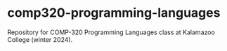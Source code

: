 # comp320-programming-languages
Repository for COMP-320 Programming Languages class at Kalamazoo College (winter 2024).
